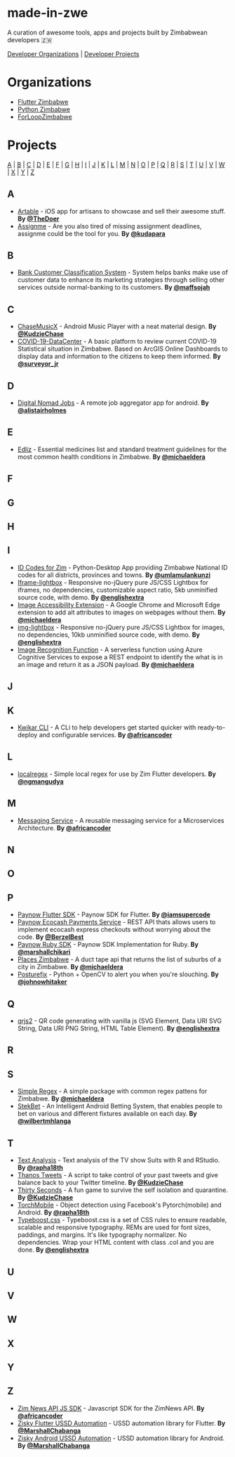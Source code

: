 # made-in-zwe

A curation of awesome tools, apps and projects built by Zimbabwean developers 🇿🇼

<p align="left">
  <a href="#Organizations">Developer Organizations</a> | <a href="#Projects">Developer Projects</a>
</p>

# <a name="Organizations">Organizations

- [Flutter Zimbabwe](https://github.com/flutterdevzim)
- [Python Zimbabwe](https://github.com/PyZim)
- [ForLoopZimbabwe](https://github.com/forloopzimbabwe)

# <a name="Projects">Projects

<p align="left">
  <a href="#A">A</a> | <a href="#B">B</a> | <a href="#C">C</a> | <a href="#D">D</a> | <a href="#E">E</a> | <a href="#F">F</a> | <a href="#G">G</a> | <a href="#H">H</a> | <a href="#I">I</a> | <a href="#J">J</a> | <a href="#K">K</a> | <a href="#L">L</a> | <a href="#M">M</a> | <a href="#N">N</a> | <a href="#O">O</a> | <a href="#P">P</a> | <a href="#Q">Q</a> | <a href="#R">R</a> | <a href="#S">S</a> | <a href="#T">T</a> | <a href="#U">U</a> | <a href="#V">V</a> | <a href="#W">W</a> | <a href="#X">X</a> | <a href="#Y">Y</a> | <a href="#Z">Z</a>
</p>

## <a name="A">A

- [Artable](https://github.com/TheDoer/Artable) - iOS app for artisans to showcase and sell their awesome stuff. **By [@TheDoer](https://twitter.com/TheDoer)**
- [Assignme](https://github.com/kudapara/assignme) - Are you also tired of missing assignment deadlines, assignme could be the tool for you. **By [@kudapara](https://twitter.com/KUDAPARA)**

## <a name="B">B

- [Bank Customer Classification System](https://github.com/maffsojah/capstone_project) - System helps banks make use of customer data to enhance its marketing strategies through selling other services outside normal-banking to its customers. **By [@maffsojah](https://maffsojah.co.zw)**

## <a name="C">C

- [ChaseMusicX](https://github.com/KudzieChase/ChaseMusicX) - Android Music Player with a neat material design. **By [@KudzieChase](https://twitter.com/KudzieChase)**
- [COVID-19-DataCenter](https://github.com/Surveyor-Jr/COVID-19-DataCenter) - A basic platform to review current COVID-19 Statistical situation in Zimbabwe. Based on ArcGIS Online Dashboards to display data and information to the citizens to keep them informed. **By [@surveyor_jr](https://twitter.com/surveyor_jr)**

## <a name="D">D

- [Digital Nomad Jobs](https://github.com/alistairholmes/Digital-Nomad-Jobs) - A remote job aggregator app for android. **By [@alistairholmes](https://twitter.com/alistairholmes)**

## <a name="E">E

- [Edliz](https://github.com/michaeldera/edliz) - Essential medicines list and standard treatment guidelines for the most common health conditions in Zimbabwe. **By [@michaeldera](https://twitter.com/michaeldera)**

## <a name="F">F

## <a name="G">G

## <a name="H">H

## <a name="I">I

- [ID Codes for Zim](https://github.com/Umlamulankunzi/Zim_ID_Codes) - Python-Desktop App providing Zimbabwe National ID codes for all districts, provinces and towns. **By [@umlamulankunzi](https://www.instagram.com/umlamulankunzi)**
- [Iframe-lightbox](https://github.com/englishextra/iframe-lightbox) - Responsive no-jQuery pure JS/CSS Lightbox for iframes, no dependencies, customizable aspect ratio, 5kb unminified source code, with demo. **By [@englishextra](https://github.com/englishextra/iframe-lightbox)**
- [Image Accessibility Extension](https://github.com/michaeldera/image-accessibility-extension) - A Google Chrome and Microsoft Edge extension to add alt attributes to images on webpages without them. **By [@michaeldera](https://twitter.com/michaeldera)**
- [img-lightbox](https://github.com/englishextra/img-lightbox) - Responsive no-jQuery pure JS/CSS Lightbox for images, no dependencies, 10kb unminified source code, with demo. **By [@englishextra](https://github.com/englishextra/img-lightbox)**
- [Image Recognition Function](https://github.com/michaeldera/image-recognition-function) - A serverless function using Azure Cognitive Services to expose a REST endpoint to identify the what is in an image and return it as a JSON payload. **By [@michaeldera](https://twitter.com/michaeldera)**

## <a name="J">J

## <a name="K">K

- [Kwikar CLI](https://github.com/bzmp125/kwikar-cli) - A CLi to help developers get started quicker with ready-to-deploy and configurable services. **By [@africancoder](https://twitter.com/africancoder)**

## <a name="L">L

- [localregex](https://pub.dev/packages/localregex) - Simple local regex for use by Zim Flutter developers. **By [@ngmangudya](https://twitter.com/ngmangudya)**

## <a name="M">M

- [Messaging Service](https://github.com/bzmp125/messaging-service) - A reusable messaging service for a Microservices Architecture. **By [@africancoder](https://twitter.com/africancoder)**

## <a name="N">N

## <a name="O">O

## <a name="P">P

- [Paynow Flutter SDK](https://github.com/ignertic/paynow) - Paynow SDK for Flutter. **By [@iamsupercode](https://twitter.com/iamsupercode)**
- [Paynow Ecocash Payments Service](https://github.com/Berzel/paynow-ecocash-payments-service) - REST API thats allows users to implement ecocash express checkouts without worrying about the code. **By [@BerzelBest](https://twitter.com/BerzelBest)**
- [Paynow Ruby SDK](https://github.com/gitnyasha/paynow-ruby-sdk) - Paynow SDK Implementation for Ruby. **By [@marshallchikari](https://twitter.com/marshallchikari)**
- [Places Zimbabwe](https://github.com/michaeldera/places-zimbabwe) - A duct tape api that returns the list of suburbs of a city in Zimbabwe. **By [@michaeldera](https://twitter.com/michaeldera)**
- [Posturefix](https://github.com/johnowhitaker/posturefix) - Python + OpenCV to alert you when you're slouching. **By [@johnowhitaker](https://twitter.com/johnowhitaker)**

## <a name="Q">Q

- [qrjs2](https://github.com/englishextra/qrjs2) - QR code generating with vanilla js (SVG Element, Data URI SVG String, Data URI PNG String, HTML Table Element). **By [@englishextra](https://github.com/englishextra)**

## <a name="R">R

## <a name="S">S

- [Simple Regex](https://github.com/michaeldera/simple-regex-ts) - A simple package with common regex pattens for Zimbabwe. **By [@michaeldera](https://twitter.com/michaeldera)**
- [StekBet](https://github.com/wilbert-mhlanga/StekBet) - An Intelligent Android Betting System, that enables people to bet on various and different fixtures available on each day. **By [@wilbertmhlanga](https://github.com/wilbert-mhlanga)**

## <a name="T">T

- [Text Analysis](https://github.com/rapha18th/Text-Analysis) - Text analysis of the TV show Suits with R and RStudio. **By [@rapha18th](https://github.com/rapha18th)**
- [Thanos Tweets](https://github.com/KudzieChase/thanos-tweets) - A script to take control of your past tweets and give balance back to your Twitter timeline. **By [@KudzieChase](https://twitter.com/KudzieChase)**
- [Thirty Seconds](https://github.com/KudzieChase/thirty-seconds) - A fun game to survive the self isolation and quarantine. **By [@KudzieChase](https://twitter.com/KudzieChase)**
- [TorchMobile](https://github.com/rapha18th/TorchMobile) - Object detection using Facebook's Pytorch(mobile) and Android. **By [@rapha18th](https://github.com/rapha18th)**
- [Typeboost.css](https://github.com/englishextra/typeboost.css) - Typeboost.css is a set of CSS rules to ensure readable, scalable and responsive typography. REMs are used for font sizes, paddings, and margins. It's like typography normalizer. No dependencies. Wrap your HTML content with class .col and you are done. **By [@englishextra](https://github.com/englishextra)**

## <a name="U">U

## <a name="V">V

## <a name="W">W

## <a name="X">X

## <a name="Y">Y

## <a name="Z">Z

- [Zim News API JS SDK](https://github.com/bzmp125/zimnews-api-js-sdk) - Javascript SDK for the ZimNews API. **By [@africancoder](https://twitter.com/africancoder)**
- [Zisky Flutter USSD Automation](https://github.com/zisky-ussd/zisky-flutter-ussd-automation) - USSD automation library for Flutter. **By [@MarshallChabanga](https://github.com/marshallchabanga)**
- [Zisky Android USSD Automation](https://github.com/zisky-ussd/zisky-android-ussd-automation) - USSD automation library for Android. **By [@MarshallChabanga](https://github.com/marshallchabanga)**
